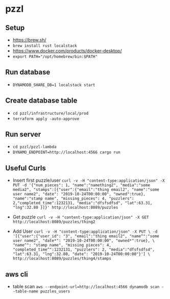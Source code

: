 # pzzl

## Setup
- https://brew.sh/
- `brew install rust localstack`
- https://www.docker.com/products/docker-desktop/
- `export PATH="/opt/homebrew/bin:$PATH"`

## Run database 
- `DYNAMODB_SHARE_DB=1 localstack start`

## Create database table
- `cd pzzl/infrastructure/local/prod`
- `terraform apply -auto-approve`

## Run server  
- `cd pzzl/pzzl-lambda` 
- `DYNAMO_ENDPOINT=http://localhost:4566 cargo run`

## Useful Curls
- Insert first puzzle/user 
`curl -v -H "content-type:application/json" -X PUT -d '{"num_pieces": 1, "name":"namething2", "media":"some media2", "stamps":[{"user":{"email":"thing email2", "name":"some user name2", "date": "2019-10-24T00:00:00", "owned":true}, "name":"stamp name", "missing_pieces": 4, "puzzlers": 2,"completed_time":1232131, "media":"dfsfsdfsd", "lat":63.31, "lng":32.80 }]}' http://localhost:8089/puzzles`

- Get puzzle 
`curl -v -H "content-type:application/json" -X GET http://localhost:8089/puzzles/thing2
` 
- Add User 
`curl -v -H "content-type:application/json" -X PUT \
-d '[{"user":{"user_id": "3", "email":"thing email2", "name^":"some user name2", "date*": "2019-10-24T00:00:00", "owned*":true}, \
             "name^": "stamp name", "missing pieces": 4, "completed_time^":1232131, "puzzlers": 2, "media":"dfsfsdfsd", "lat":63.31, "lng":32.80, "date": "2019-10-24T00:00:00"}'] \
http://localhost:8089/puzzles/thing4/stamps`

## aws cli
- table scan `aws --endpoint-url=http://localhost:4566 dynamodb scan --table-name puzzles_users`
